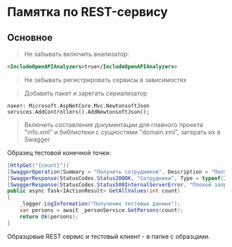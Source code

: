 ﻿# Памятка по REST-сервису

## Основное

> Не забывать включить анализатор:
```xml
<IncludeOpenAPIAnalyzers>true</IncludeOpenAPIAnalyzers>
```
> Не забывать регистрировать сервисы в зависимостях

> Добавить пакет и зарегать сериализатор

```sharp
пакет: Microsoft.AspNetCore.Mvc.NewtonsoftJson
services.AddControllers().AddNewtonsoftJson();
```

> Включить составление документации для главного проекта "info.xml" и библиотеки с сущностями "domain.xml", загерать их в Swagger

Образец тестовой конечной точки:
```csharp
[HttpGet("{count}")]
[SwaggerOperation(Summary = "Получить сотрудников", Description = "Получить сотрудников в нужном количестве")]
[SwaggerResponse(StatusCodes.Status200OK, "Сотрудники", Type = typeof(IEnumerable<Person>))]
[SwaggerResponse(StatusCodes.Status500InternalServerError, "Плохой запрос", Type = typeof(string))]
public async Task<IActionResult> GetAllValues(int count)
{
    _logger.LogInformation("Получение тестовых данных");
    var persons = await _personService.GetPersons(count);
    return Ok(persons);
}
```

Образцовые REST сервис и тестовый клиент - в папке с образцами.

